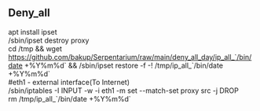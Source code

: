 ## Deny_all  
apt install ipset  
/sbin/ipset destroy proxy  
cd /tmp && wget https://github.com/bakup/Serpentarium/raw/main/deny_all_day/ip_all_`/bin/date +%Y%m%d\` && /sbin/ipset restore -f -! /tmp/ip_all_\`/bin/date +%Y%m%d\`  
#eth1 - external interface(To Internet)  
/sbin/iptables -I INPUT -w -i eth1 -m set --match-set proxy src -j DROP  
rm /tmp/ip_all_\`/bin/date +%Y%m%d`

